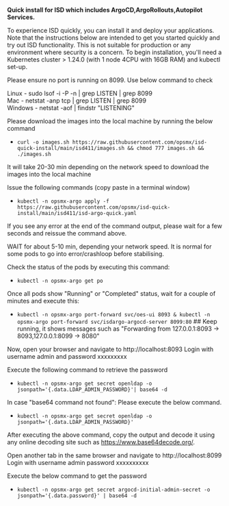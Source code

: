 **Quick install for ISD which includes ArgoCD,ArgoRollouts,Autopilot Services.**

To experience ISD quickly, you can install it and deploy your applications. Note that the instructions below are intended to get you started quickly and try out ISD functionality. This is not suitable for production or any environment where security is a concern.
To begin installation, you'll need a Kubernetes cluster > 1.24.0 (with 1 node 4CPU with 16GB RAM) and kubectl set-up.

Please ensure no port is running on 8099. Use below command to check

Linux   -  sudo lsof -i -P -n | grep LISTEN | grep 8099      
Mac     -     netstat -anp tcp | grep LISTEN | grep 8099        
Windows -   netstat -aof | findstr "LISTENING"            

Please download the images into the local machine by running the below command

- `curl -o images.sh https://raw.githubusercontent.com/opsmx/isd-quick-install/main/isd411/images.sh && chmod 777 images.sh && ./images.sh`

It will take 20-30 min depending on the network speed to download the images into the local machine


Issue the following commands (copy paste in a terminal window)
- `kubectl -n opsmx-argo apply -f https://raw.githubusercontent.com/opsmx/isd-quick-install/main/isd411/isd-argo-quick.yaml`

If you see any error at the end of the command output, please wait for a few seconds and reissue the command above. 

WAIT for about 5-10 min, depending your network speed.
It is normal for some pods to go into error/crashloop before stabilising.

Check the status of the pods by executing this command:
- `kubectl -n opsmx-argo get po`

Once all pods show "Running" or "Completed" status, wait for a couple of minutes and execute this:
- `kubectl -n opsmx-argo port-forward svc/oes-ui 8093 & kubectl -n opsmx-argo port-forward svc/isdargo-argocd-server 8099:80` ## Keep running, it shows messages such as "Forwarding from 127.0.0.1:8093 -> 8093,127.0.0.1:8099 -> 8080"

Now, open your browser and navigate to http://localhost:8093
Login with username admin and password xxxxxxxxx

Execute the following command to retrieve the password

- `kubectl -n opsmx-argo get secret openldap -o jsonpath='{.data.LDAP_ADMIN_PASSWORD}'| base64 -d`

In case "base64 command not found":  Please execute the below command. 

- `kubectl -n opsmx-argo get secret openldap -o jsonpath='{.data.LDAP_ADMIN_PASSWORD}'`

After executing the above command, copy the output and decode it using any online decoding site such as https://www.base64decode.org/.

Open another tab in the same browser and navigate to http://localhost:8099
Login with username admin password xxxxxxxxxx

Execute the below command to get the password

- `kubectl -n opsmx-argo get secret argocd-initial-admin-secret -o jsonpath='{.data.password}' | base64 -d`
